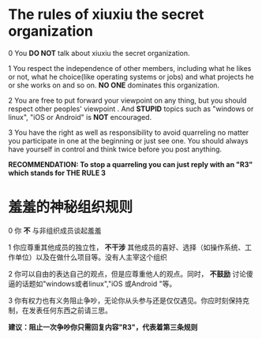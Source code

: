 # The rules of xiuxiu the secret organization

0 You **DO NOT** talk about xiuxiu the secret organization.

1 You respect the independence of other members, including what he likes or not, what he choice(like operating systems or jobs) and what projects he or she works on and so on. **NO ONE** dominates this organization.

2 You are free to put forward your viewpoint on any thing, but you should respect other peoples' viewpoint . And **STUPID** topics such as "windows or linux", "iOS or Android" is **NOT** encouraged. 

3 You have the right as well as responsibility to avoid quarreling no matter you participate in one at the beginning or just see one. You should always have yourself in control and think twice before you post anything.

**RECOMMENDATION: To stop a quarreling you can just reply with an "R3" which stands for THE RULE 3**


# 羞羞的神秘组织规则

0 你 **不** 与非组织成员谈起羞羞

1 你应尊重其他成员的独立性， **不干涉** 其他成员的喜好、选择（如操作系统、工作单位）以及在做什么项目等。没有人主宰这个组织

2 你可以自由的表达自己的观点，但是应尊重他人的观点。同时， **不鼓励** 讨论傻逼的话题如"windows或者linux","iOS 或Android "等。

3 你有权力也有义务阻止争吵，无论你从头参与还是仅仅遇见。你应时刻保持克制，在发表任何东西之前请三思。

**建议：阻止一次争吵你只需回复内容"R3"，代表着第三条规则**
 
